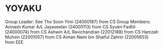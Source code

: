 # YOYAKU

Group Leader: See Tho Soon Yinn (24000187) from CS
Group Members: Avinash Kumar A/L Jayaseelan (24000113) from CS
               Syukri Fadhli (24000074) from CS
               Ashwin A/L Ravichandran (22012188) from CS
               Hamzah Muhsin (22001057) from CS
               Aiman Naim bin Shaiful Zahrin (22005653) from EEE


